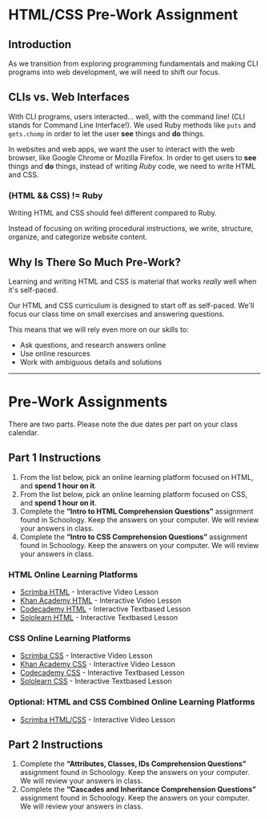 # HTML/CSS Pre-Work Assignment

## Introduction

As we transition from exploring programming fundamentals and making CLI programs into web development, we will need to shift our focus.

## CLIs vs. Web Interfaces

With CLI programs, users interacted... well, with the command line! (CLI stands for Command Line Interface!). We used Ruby methods like `puts` and `gets.chomp` in order to let the user **see** things and **do** things.

In websites and web apps, we want the user to interact with the web browser, like Google Chrome or Mozilla Firefox. In order to get users to **see** things and **do** things, instead of writing _Ruby_ code, we need to write HTML and CSS.

### (HTML && CSS) != Ruby

Writing HTML and CSS should feel different compared to Ruby.

Instead of focusing on writing procedural instructions, we write, structure, organize, and categorize website content.

## Why Is There So Much Pre-Work?

Learning and writing HTML and CSS is material that works _really_ well when it's self-paced.

Our HTML and CSS curriculum is designed to start off as self-paced. We'll focus our class time on small exercises and answering questions.

This means that we will rely even more on our skills to:
- Ask questions, and research answers online
- Use online resources
- Work with ambiguous details and solutions

---

# Pre-Work Assignments

There are two parts. Please note the due dates per part on your class calendar.

## Part 1 Instructions

1. From the list below, pick an online learning platform focused on HTML, and **spend 1 hour on it**.
2. From the list below, pick an online learning platform focused on CSS, and **spend 1 hour on it**.
3. Complete the **“Intro to HTML Comprehension Questions”** assignment found in Schoology. Keep the answers on your computer. We will review your answers in class.
4. Complete the **“Intro to CSS Comprehension Questions”** assignment found in Schoology. Keep the answers on your computer. We will review your answers in class.

### HTML Online Learning Platforms

- [Scrimba HTML](https://scrimba.com/g/ghtml) - Interactive Video Lesson
- [Khan Academy HTML](https://www.khanacademy.org/computing/computer-programming/html-css/intro-to-html/v/making-webpages-intro) - Interactive Video Lesson
- [Codecademy HTML](https://www.codecademy.com/courses/learn-html/lessons/intro-to-html/exercises/body-html?action=resume_content_item) - Interactive Textbased Lesson
- [Sololearn HTML](https://www.sololearn.com/Course/HTML/) - Interactive Textbased Lesson


### CSS Online Learning Platforms

- [Scrimba CSS](https://scrimba.com/g/gintrotocss) - Interactive Video Lesson
- [Khan Academy CSS](https://www.khanacademy.org/computing/computer-programming/html-css/intro-to-css/pt/css-basics) - Interactive Video Lesson
- [Codecademy CSS](https://www.codecademy.com/learn/learn-css) - Interactive Textbased Lesson
- [Sololearn CSS](https://www.sololearn.com/Course/CSS/) - Interactive Textbased Lesson


### Optional: HTML and CSS Combined Online Learning Platforms

- [Scrimba HTML/CSS](https://scrimba.com/g/ghtmlcss) - Interactive Video Lesson

## Part 2 Instructions

1. Complete the **“Attributes, Classes, IDs Comprehension Questions”** assignment found in Schoology. Keep the answers on your computer. We will review your answers in class.
2. Complete the **“Cascades and Inheritance Comprehension Questions”** assignment found in Schoology. Keep the answers on your computer. We will review your answers in class.

